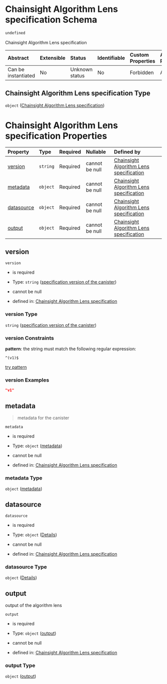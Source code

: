 # Chainsight Algorithm Lens specification Schema

```txt
undefined
```

Chainsight Algorithm Lens specification

| Abstract            | Extensible | Status         | Identifiable | Custom Properties | Additional Properties | Access Restrictions | Defined In                                                                   |
| :------------------ | :--------- | :------------- | :----------- | :---------------- | :-------------------- | :------------------ | :--------------------------------------------------------------------------- |
| Can be instantiated | No         | Unknown status | No           | Forbidden         | Allowed               | none                | [algorithm\_lens.json](../../out/algorithm_lens.json "open original schema") |

## Chainsight Algorithm Lens specification Type

`object` ([Chainsight Algorithm Lens specification](algorithm_lens.md))

# Chainsight Algorithm Lens specification Properties

| Property                  | Type     | Required | Nullable       | Defined by                                                                                                                                    |
| :------------------------ | :------- | :------- | :------------- | :-------------------------------------------------------------------------------------------------------------------------------------------- |
| [version](#version)       | `string` | Required | cannot be null | [Chainsight Algorithm Lens specification](algorithm_lens-properties-specification-version-of-the-canister.md "undefined#/properties/version") |
| [metadata](#metadata)     | `object` | Required | cannot be null | [Chainsight Algorithm Lens specification](algorithm_lens-properties-metadata.md "undefined#/properties/metadata")                             |
| [datasource](#datasource) | `object` | Required | cannot be null | [Chainsight Algorithm Lens specification](algorithm_lens-properties-datasource.md "undefined#/properties/datasource")                         |
| [output](#output)         | `object` | Required | cannot be null | [Chainsight Algorithm Lens specification](algorithm_lens-properties-output.md "undefined#/properties/output")                                 |

## version



`version`

*   is required

*   Type: `string` ([specification version of the canister](algorithm_lens-properties-specification-version-of-the-canister.md))

*   cannot be null

*   defined in: [Chainsight Algorithm Lens specification](algorithm_lens-properties-specification-version-of-the-canister.md "undefined#/properties/version")

### version Type

`string` ([specification version of the canister](algorithm_lens-properties-specification-version-of-the-canister.md))

### version Constraints

**pattern**: the string must match the following regular expression:&#x20;

```regexp
^(v1)$
```

[try pattern](https://regexr.com/?expression=%5E\(v1\)%24 "try regular expression with regexr.com")

### version Examples

```json
"v1"
```

## metadata



> metadata for the canister

`metadata`

*   is required

*   Type: `object` ([metadata](algorithm_lens-properties-metadata.md))

*   cannot be null

*   defined in: [Chainsight Algorithm Lens specification](algorithm_lens-properties-metadata.md "undefined#/properties/metadata")

### metadata Type

`object` ([metadata](algorithm_lens-properties-metadata.md))

## datasource



`datasource`

*   is required

*   Type: `object` ([Details](algorithm_lens-properties-datasource.md))

*   cannot be null

*   defined in: [Chainsight Algorithm Lens specification](algorithm_lens-properties-datasource.md "undefined#/properties/datasource")

### datasource Type

`object` ([Details](algorithm_lens-properties-datasource.md))

## output

output of the algorithm lens

`output`

*   is required

*   Type: `object` ([output](algorithm_lens-properties-output.md))

*   cannot be null

*   defined in: [Chainsight Algorithm Lens specification](algorithm_lens-properties-output.md "undefined#/properties/output")

### output Type

`object` ([output](algorithm_lens-properties-output.md))
